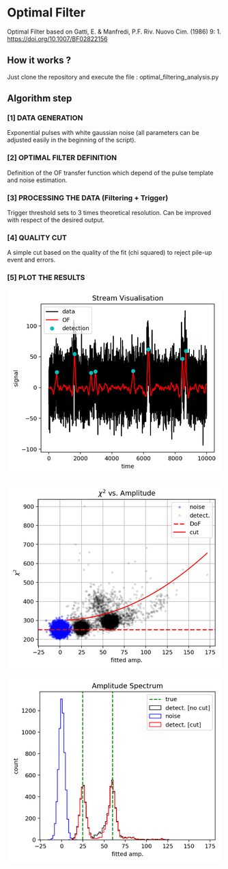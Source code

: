 # Optimal Filter
Optimal Filter based on Gatti, E. &amp; Manfredi, P.F. Riv. Nuovo Cim. (1986) 9: 1. https://doi.org/10.1007/BF02822156

## How it works ? 
Just clone the repository and execute the file : optimal_filtering_analysis.py 

## Algorithm step 

### [1] DATA GENERATION
Exponential pulses with white gaussian noise (all parameters can be adjusted easily in the beginning of the script).

### [2] OPTIMAL FILTER DEFINITION 
Definition of the OF transfer function which depend of the pulse template and noise estimation. 

### [3] PROCESSING THE DATA (Filtering + Trigger)
Trigger threshold sets to 3 times theoretical resolution. Can be improved with respect of the desired output.

### [4] QUALITY CUT
A simple cut based on the quality of the fit (chi squared) to reject pile-up event and errors. 

### [5] PLOT THE RESULTS 

![alt stream visualisation](https://raw.githubusercontent.com/j-colas/optimal_filter/master/stream_visu.png)

![alt chi squared vs. amp](https://raw.githubusercontent.com/j-colas/optimal_filter/master/chi2_vs_amp.png)

![alt amplitude spectrums](https://raw.githubusercontent.com/j-colas/optimal_filter/master/amp_spectrum.png)

